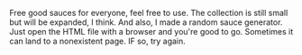 Free good sauces for everyone, feel free to use. The collection is still small but will be expanded, I think.
And also, I made a random sauce generator. Just open the HTML file with a browser and you're good to go. Sometimes it can land to a nonexistent page. IF so, try again.
